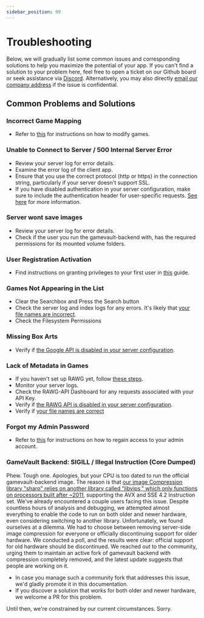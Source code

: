 ```yaml
---
sidebar_position: 99
---
```


# Troubleshooting

Below, we will gradually list some common issues and corresponding solutions to help you maximize the potential of your app. If you can't find a solution to your problem here, feel free to open a ticket on our Github board or seek assistance via [Discord](https://discord.gg/NEdNen2dSu). Alternatively, you may also directly [email our company address](mailto:contact@phalco.de) if the issue is confidential.

## Common Problems and Solutions

### Incorrect Game Mapping

- Refer to [this](./client-docs/how-to-use.md#modifying-games) for instructions on how to modify games.

### Unable to Connect to Server / 500 Internal Server Error

- Review your server log for error details.
- Examine the error log of the client app.
- Ensure that you use the correct protocol (http or https) in the connection string, particularly if your server doesn't support SSL.
- If you have disabled authentication in your server configuration, make sure to include the authentication header for user-specific requests. [See here](./server-docs/configuration.md) for more information.

### Server wont save images

- Review your server log for error details.
- Check if the user you run the gamevault-backend with, has the required permissions for its mounted volume folders.

### User Registration Activation

- Find instructions on granting privileges to your first user in [this](./server-docs/user-management.md#initial-setup) guide.

### Games Not Appearing in the List

- Clear the Searchbox and Press the Search button
- Check the server log and index logs for any errors. It's likely that [your file names are incorrect](./server-docs/structure.md).
- Check the Filesystem Permissions

### Missing Box Arts

- Verify if [the Google API is disabled in your server configuration](./server-docs/configuration.md).

### Lack of Metadata in Games

- If you haven't set up RAWG yet, follow [these steps](./server-docs/indexing-and-metadata.md#rawg-api-key).
- Monitor your server logs.
- Check the RAWG-API Dashboard for any requests associated with your API Key.
- Verify if [the RAWG API is disabled in your server configuration](./server-docs/configuration.md).
- Verify if [your file names are correct](./server-docs/structure.md)

### Forgot my Admin Password

- Refer to [this](./server-docs/user-management.md#recovering-access-to-admin-user) for instructions on how to regain access to your admin account.

### GameVault Backend: SIGILL / Illegal Instruction (Core Dumped)

Phew. Tough one. Apologies, but your CPU is too dated to run the official gamevault-backend image. The reason is that [our image Compression library "sharp" relies on another library called "libvips," which only functions on processors built after ~2011](https://github.com/lovell/sharp/issues/3743), supporting the AVX and SSE 4.2 Instruction set. We've already encountered a couple users facing this issue. Despite countless hours of analysis and debugging, we attempted almost everything to enable the code to run on both older and newer hardware, even considering switching to another library. Unfortunately, we found ourselves at a dilemma. We had to choose between removing server-side image compression for everyone or officially discontinuing support for older hardware. We conducted a poll, and the results were clear: official support for old hardware should be discontinued. We reached out to the community, urging them to maintain an active fork of gamevault backend with compression completely removed, and the latest update suggests that people are working on it.

- In case you manage such a community fork that addresses this issue, we'd gladly promote it in this documentation.
- If you discover a solution that works for both older and newer hardware, we welcome a PR for this problem.

Until then, we're constrained by our current circumstances. Sorry.
